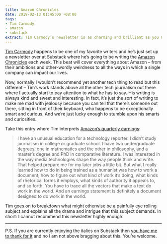 ```yaml
---
title: Amazon Chronicles
date: 2019-02-13 01:45:00 -08:00
tags:
- Tim Carmody
- amazon
- substack
extract: Tim Carmody’s newsletter is as charming and brilliant as you might expect.
---
```


[Tim Carmody](https://twitter.com/tcarmody) happens to be one of my favorite writers and he’s just set up a newsletter over at Substack where he’s going to be writing the [Amazon Chronicles](https://amazonchronicles.substack.com/) each week. This beat will cover everything about Amazon – from their ambitions and other-wordly weirdness to all the ways in which a single company can impact our lives. 

Now, normally I wouldn’t recommend yet another tech thing to read but this different – Tim’s work stands above all the other tech journalism out there where I actually start to pay attention to what he has to say. His writing is always kind and sweet and interesting. In fact, it’s just the sort of writing to make me mad with jealousy because you can tell that there’s someone out there, sitting in front of their keyboard, who happens to be exceptionally smart and curious. And we’re just lucky enough to stumble upon his smarts and curiosities.

Take this entry where Tim interprets [Amazon’s quarterly earnings](https://amazonchronicles.substack.com/p/interpreting-amazons-earnings): 

> I have an unusual education for a technology reporter. I didn’t study journalism in college or graduate school. I have two undergraduate degrees, one in mathematics and the other in philosophy, and a master’s degree and PhD in comparative literature. I was interested in the way media technologies shape the way people think and write. That helped prepare me for my later jobs a little bit. But what I really learned how to do in being trained as a humanist was how to work a document, how to figure out what kind of work it’s doing, what kinds of rhetorical forms it employs, what kinds of authority it appeals to, and so forth. You have to trace all the vectors that make a text do work in the world. And an earnings statement is definitely a document designed to do work in the world.

Tim goes on to breakdown what might otherwise be a painfully eye rolling subject and explains all the drama and intrigue that this subject demands. In short: I cannot recommend this newsletter highly enough.

***

P.S. If you are currently enjoying the italics on Substack then [you have me to thank for it](https://twitter.com/robinrendle/status/1093587547228262401) and no I am not above bragging about this. You’re welcome. 